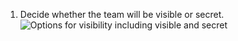 1. Decide whether the team will be visible or secret.
   ![Options for visibility including visible and secret](/assets/images/help/teams/new-team-visibility.png)

